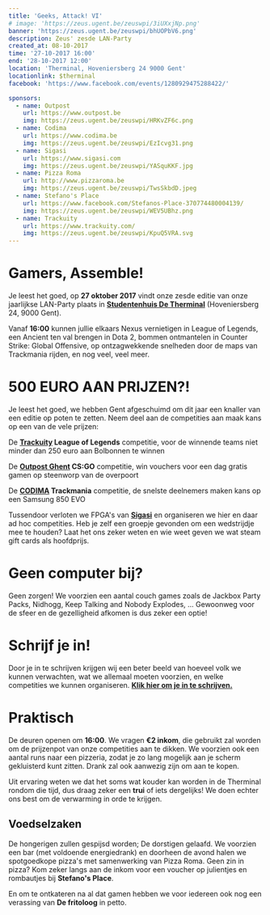 ```yaml
---
title: 'Geeks, Attack! VI'
# image: 'https://zeus.ugent.be/zeuswpi/3iUXxjNp.png'
banner: 'https://zeus.ugent.be/zeuswpi/bhUOPbV6.png'
description: Zeus' zesde LAN-Party
created_at: 08-10-2017
time: '27-10-2017 16:00'
end: '28-10-2017 12:00'
location: 'Therminal, Hoveniersberg 24 9000 Gent'
locationlink: $therminal
facebook: 'https://www.facebook.com/events/1280929475288422/'

sponsors:
  - name: Outpost
    url: https://www.outpost.be
    img: https://zeus.ugent.be/zeuswpi/HRKvZF6c.png
  - name: Codima
    url: https://www.codima.be
    img: https://zeus.ugent.be/zeuswpi/EzIcvg31.png
  - name: Sigasi
    url: https://www.sigasi.com
    img: https://zeus.ugent.be/zeuswpi/YASquKKF.jpg
  - name: Pizza Roma
    url: http://www.pizzaroma.be
    img: https://zeus.ugent.be/zeuswpi/TwsSkbdD.jpeg
  - name: Stefano's Place
    url: https://www.facebook.com/Stefanos-Place-370774480004139/
    img: https://zeus.ugent.be/zeuswpi/WEV5UBhz.png
  - name: Trackuity
    url: https://www.trackuity.com/
    img: https://zeus.ugent.be/zeuswpi/KpuQ5VRA.svg
---
```


# Gamers, Assemble!

Je leest het goed, op **27 oktober 2017** vindt onze zesde editie van onze jaarlijkse LAN-Party plaats in **[Studentenhuis De Therminal](http://student.ugent.be/)** (Hoveniersberg 24, 9000 Gent).

Vanaf **16:00** kunnen jullie elkaars Nexus vernietigen in League of Legends, een Ancient ten val brengen in Dota 2, bommen ontmantelen in Counter Strike: Global Offensive, op ontzagwekkende snelheden door de maps van Trackmania rijden, en nog veel, veel meer.

# 500 EURO AAN PRIJZEN?!

Je leest het goed, we hebben Gent afgeschuimd om dit jaar een knaller van een editie op poten te zetten. Neem deel aan de competities aan maak kans op een van de vele prijzen:

De **[Trackuity](https://www.trackuity.com/) League of Legends** competitie, voor de winnende teams niet minder dan 250 euro aan Bolbonnen te winnen

De **[Outpost Ghent](https://www.outpost.be/) CS:GO** competitie, win vouchers voor een dag gratis gamen op steenworp van de overpoort

De **[CODIMA](https://www.codima.be/) Trackmania** competitie, de snelste deelnemers maken kans op een Samsung 850 EVO

Tussendoor verloten we FPGA's van **[Sigasi](http://www.sigasi.com/)** en organiseren we hier en daar ad hoc competities. Heb je zelf een groepje gevonden om een wedstrijdje mee te houden? Laat het ons zeker weten en wie weet geven we wat steam gift cards als hoofdprijs.

# Geen computer bij?

Geen zorgen! We voorzien een aantal couch games zoals de Jackbox Party Packs, Nidhogg, Keep Talking and Nobody Explodes, ... Gewoonweg voor de sfeer en de gezelligheid afkomen is dus zeker een optie!

# Schrijf je in!

Door je in te schrijven krijgen wij een beter beeld van hoeveel volk we kunnen verwachten, wat we allemaal moeten voorzien, en welke competities we kunnen organiseren. **[Klik hier om je in te schrijven.](https://goo.gl/forms/MRWHUbCrNuHmWK4w2)**

# Praktisch

De deuren openen om **16:00**. We vragen **€2 inkom**, die gebruikt zal worden om de prijzenpot van onze competities aan te dikken. We voorzien ook een aantal runs naar een pizzeria, zodat je zo lang mogelijk aan je scherm gekluisterd kunt zitten. Drank zal ook aanwezig zijn om aan te kopen.

Uit ervaring weten we dat het soms wat kouder kan worden in de Therminal rondom die tijd, dus draag zeker een **trui** of iets dergelijks! We doen echter ons best om de verwarming in orde te krijgen.

## Voedselzaken
De hongerigen zullen gespijsd worden; De dorstigen gelaafd. We voorzien een bar (met voldoende energiedrank) en doorheen de avond halen we spotgoedkope pizza's met samenwerking van Pizza Roma. Geen zin in pizza? Kom zeker langs aan de inkom voor een voucher op julientjes en rombautjes bij **Stefano's Place**.

En om te ontkateren na al dat gamen hebben we voor iedereen ook nog een verassing van **De fritoloog** in petto.
